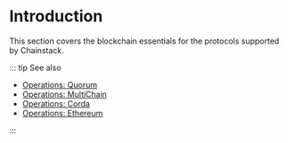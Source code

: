 # Introduction

This section covers the blockchain essentials for the protocols supported by Chainstack.

::: tip See also

* [Operations: Quorum](/operations/quorum/)
* [Operations: MultiChain](/operations/multichain/)
* [Operations: Corda](/operations/corda/)
* [Operations: Ethereum](/operations/ethereum/)

:::
